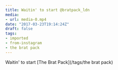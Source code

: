 ```yaml
---
title: Waitin' to start @bratpack_ldn
media:
- url: media-0.mp4
date: "2017-03-23T19:14:24Z"
draft: false
tags:
- imported
- from-instagram
- the brat pack
---
```

Waitin' to start [The Brat Pack](/tags/the brat pack)
